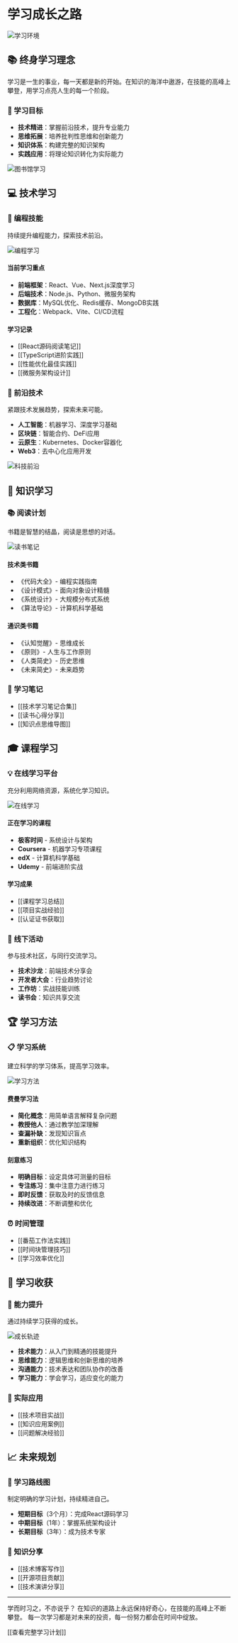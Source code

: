 # 学习成长之路

![学习环境](https://images.unsplash.com/photo-1481627834876-b7833e8f5570?w=800&h=400&fit=crop&auto=format&q=80)

## 📚 终身学习理念
学习是一生的事业，每一天都是新的开始。在知识的海洋中遨游，在技能的高峰上攀登，用学习点亮人生的每一个阶段。

### 🎯 学习目标
- **技术精进**：掌握前沿技术，提升专业能力
- **思维拓展**：培养批判性思维和创新能力
- **知识体系**：构建完整的知识架构
- **实践应用**：将理论知识转化为实际能力

![图书馆学习](https://images.unsplash.com/photo-1507003211169-0a1dd7228f2d?w=700&h=350&fit=crop&auto=format&q=80)

## 💻 技术学习

### 🔧 编程技能
持续提升编程能力，探索技术前沿。

![编程学习](https://images.unsplash.com/photo-1555066931-4365d14bab8c?w=650&h=325&fit=crop&auto=format&q=80)

#### 当前学习重点
- **前端框架**：React、Vue、Next.js深度学习
- **后端技术**：Node.js、Python、微服务架构
- **数据库**：MySQL优化、Redis缓存、MongoDB实践
- **工程化**：Webpack、Vite、CI/CD流程

#### 学习记录
- [[React源码阅读笔记]]
- [[TypeScript进阶实践]]
- [[性能优化最佳实践]]
- [[微服务架构设计]]

### 🤖 前沿技术
紧跟技术发展趋势，探索未来可能。

- **人工智能**：机器学习、深度学习基础
- **区块链**：智能合约、DeFi应用
- **云原生**：Kubernetes、Docker容器化
- **Web3**：去中心化应用开发

![科技前沿](https://images.unsplash.com/photo-1518709268805-4e9042af2176?w=600&h=300&fit=crop&auto=format&q=80)

## 📖 知识学习

### 📚 阅读计划
书籍是智慧的结晶，阅读是思想的对话。

![读书笔记](https://images.unsplash.com/photo-1434030216411-0b793f4b4173?w=650&h=325&fit=crop&auto=format&q=80)

#### 技术类书籍
- 《代码大全》- 编程实践指南
- 《设计模式》- 面向对象设计精髓
- 《系统设计》- 大规模分布式系统
- 《算法导论》- 计算机科学基础

#### 通识类书籍
- 《认知觉醒》- 思维成长
- 《原则》- 人生与工作原则
- 《人类简史》- 历史思维
- 《未来简史》- 未来趋势

### 📝 学习笔记
- [[技术学习笔记合集]]
- [[读书心得分享]]
- [[知识点思维导图]]

## 🎓 课程学习

### 💡 在线学习平台
充分利用网络资源，系统化学习知识。

![在线学习](https://images.unsplash.com/photo-1522202176988-66273c2fd55f?w=600&h=300&fit=crop&auto=format&q=80)

#### 正在学习的课程
- **极客时间** - 系统设计与架构
- **Coursera** - 机器学习专项课程
- **edX** - 计算机科学基础
- **Udemy** - 前端进阶实战

#### 学习成果
- [[课程学习总结]]
- [[项目实战经验]]
- [[认证证书获取]]

### 🎪 线下活动
参与技术社区，与同行交流学习。

- **技术沙龙**：前端技术分享会
- **开发者大会**：行业趋势讨论
- **工作坊**：实战技能训练
- **读书会**：知识共享交流

## 🏆 学习方法

### 📋 学习系统
建立科学的学习体系，提高学习效率。

![学习方法](https://images.unsplash.com/photo-1434030216411-0b793f4b4173?w=700&h=350&fit=crop&auto=format&q=80)

#### 费曼学习法
- **简化概念**：用简单语言解释复杂问题
- **教授他人**：通过教学加深理解
- **查漏补缺**：发现知识盲点
- **重新组织**：优化知识结构

#### 刻意练习
- **明确目标**：设定具体可测量的目标
- **专注练习**：集中注意力进行练习
- **即时反馈**：获取及时的反馈信息
- **持续改进**：不断调整和优化

### ⏰ 时间管理
- [[番茄工作法实践]]
- [[时间块管理技巧]]
- [[学习效率优化]]

## 🌟 学习收获

### 💪 能力提升
通过持续学习获得的成长。

![成长轨迹](https://images.unsplash.com/photo-1553877522-43269d4ea984?w=650&h=325&fit=crop&auto=format&q=80)

- **技术能力**：从入门到精通的技能提升
- **思维能力**：逻辑思维和创新思维的培养
- **沟通能力**：技术表达和团队协作的改善
- **学习能力**：学会学习，适应变化的能力

### 🎯 实际应用
- [[技术项目实战]]
- [[知识应用案例]]
- [[问题解决经验]]

## 📈 未来规划

### 🚀 学习路线图
制定明确的学习计划，持续精进自己。

- **短期目标**（3个月）：完成React源码学习
- **中期目标**（1年）：掌握系统架构设计
- **长期目标**（3年）：成为技术专家

### 🎪 知识分享
- [[技术博客写作]]
- [[开源项目贡献]]
- [[技术演讲分享]]

---

学而时习之，不亦说乎？
在知识的道路上永远保持好奇心，在技能的高峰上不断攀登。
每一次学习都是对未来的投资，每一份努力都会在时间中绽放。

[[查看完整学习计划]] 
